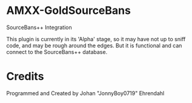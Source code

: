 # AMXX-GoldSourceBans
SourceBans++ Integration

This plugin is currently in its 'Alpha' stage, so it may have not up to sniff code, and may be rough around the edges. But it is functional and can connect to the SourceBans++ database.


# Credits
Programmed and Created by Johan "JonnyBoy0719" Ehrendahl

